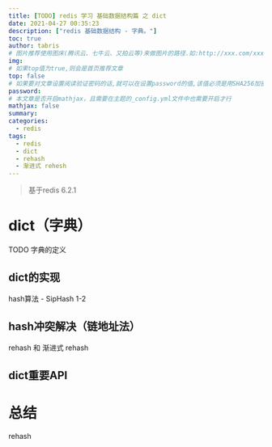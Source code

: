 ```yaml
---
title: [TODO] redis 学习 基础数据结构篇 之 dict
date: 2021-04-27 00:35:23
description: ["redis 基础数据结构 - 字典。"]
toc: true
author: tabris
# 图片推荐使用图床(腾讯云、七牛云、又拍云等)来做图片的路径.如:http://xxx.com/xxx.jpg
img:
# 如果top值为true,则会是首页推荐文章
top: false
# 如果要对文章设置阅读验证密码的话,就可以在设置password的值,该值必须是用SHA256加密后的密码,防止被他人识破
password:
# 本文章是否开启mathjax，且需要在主题的_config.yml文件中也需要开启才行
mathjax: false
summary:
categories:
  - redis
tags:
  - redis
  - dict
  - rehash
  - 渐进式 rehesh
---
```


> 基于redis 6.2.1

# dict（字典）

TODO 字典的定义

## dict的实现

hash算法  - SipHash 1-2

## hash冲突解决（链地址法）

rehash 和 渐进式 rehash

## dict重要API

# 总结

rehash
